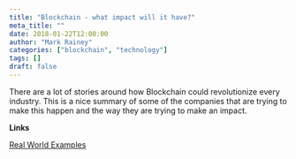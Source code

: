```yaml
---
title: "Blockchain - what impact will it have?"
meta_title: ""
date: 2018-01-22T12:00:00
author: "Mark Rainey"
categories: ["blockchain", "technology"]
tags: []
draft: false
---
```

There are a lot of stories around how Blockchain could revolutionize every industry. This is a nice summary of some of the companies that are trying to make this happen and the way they are trying to make an impact.

__Links__

[Real World Examples](https://www.forbes.com/sites/bernardmarr/2018/01/22/35-amazing-real-world-examples-of-how-blockchain-is-changing-our-world/#21cae93a43b5)

